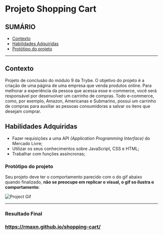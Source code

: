 # Projeto Shopping Cart

## SUMÁRIO

- [Contexto](#contexto)
- [Habilidades Adquiridas](#habilidades-adquiridas)
- [Protótipo do projeto](#protótipo-do-projeto)

---

## Contexto

Projeto de conclusão do módulo 9 da Trybe. O objetivo do projeto é a criação de uma página de uma empresa que venda produtos online. Para melhorar a experiência da pessoa que acessa esse e-commerce, você será responsável por desenvolver um carrinho de compras. Todo e-commerce, como, por exemplo, Amazon, Americanas e Submarino, possui um carrinho de compras para auxiliar as pessoas consumidoras a salvar os itens que desejam comprar.

## Habilidades Adquiridas

- Fazer requisições a uma API *(Application Programming Interface)* do Mercado Livre;
- Utilizar os seus conhecimentos sobre JavaScript, CSS e HTML;
- Trabalhar com funções assíncronas;

### Protótipo do projeto

Seu projeto deve ter o comportamento parecido com o do gif abaixo quando finalizado, **não se preocupe em replicar o visual, o gif so ilustra o comportamento**:

![Project Gif](./out.gif)

---


### Resultado Final

### https://rmaxn.github.io/shopping-cart/